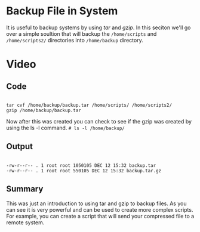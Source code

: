 # Backup File in System
It is useful to backup systems by using *tar* and *gzip*.
In this seciton we'll go over a simple soultion that will backup the ```/home/scripts``` and ``/home/scripts2/`` directories into ``/home/backup`` directory.

# Video



## Code

```

tar cvf /home/backup/backup.tar /home/scripts/ /home/scripts2/
gzip /home/backup/backup.tar

```

Now after this was created you can check to see if the gzip was created by using the ls -l command. `` # ls -l /home/backup/ ``


## Output

```

-rw-r--r-- . 1 root root 1050105 DEC 12 15:32 backup.tar
-rw-r--r-- . 1 root root 550105 DEC 12 15:32 backup.tar.gz

```

## Summary

This was just an introduction to using tar and gzip to backup files. As you can see it is very powerful and can be used to create more complex scripts. For example, you can create a script that will send your compressed file to a remote system.
